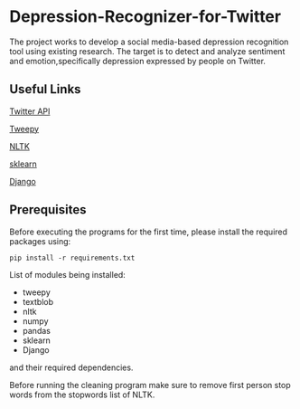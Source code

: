 # Depression-Recognizer-for-Twitter

The project works to develop a social media-based depression recognition tool using existing research. The target is to detect and analyze sentiment and emotion,specifically depression expressed by people on Twitter.


## Useful Links

[Twitter API](https://developer.twitter.com/en)

[Tweepy](https://www.tweepy.org/)

[NLTK](https://www.nltk.org/)

[sklearn](https://scikit-learn.org/0.21/documentation.html)

[Django](https://www.djangoproject.com/)


## Prerequisites

Before executing the programs for the first time, please install the required packages using:
 
```
pip install -r requirements.txt
```

List of modules being installed:

- tweepy
- textblob
- nltk
- numpy
- pandas
- sklearn
- Django

and their required dependencies.

Before running the cleaning program make sure to remove first person stop words from the stopwords list of NLTK.
